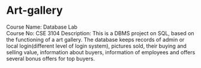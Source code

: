 # Art-gallery
Course Name: Database Lab  
Course No: CSE 3104 
Description: This is a DBMS project on SQL, based on the functioning of a art gallery. The database keeps records of admin or local
login(different level of login system), pictures sold, their buying and selling value, information about buyers, information of
employees and offers several bonus offers for top buyers. 
